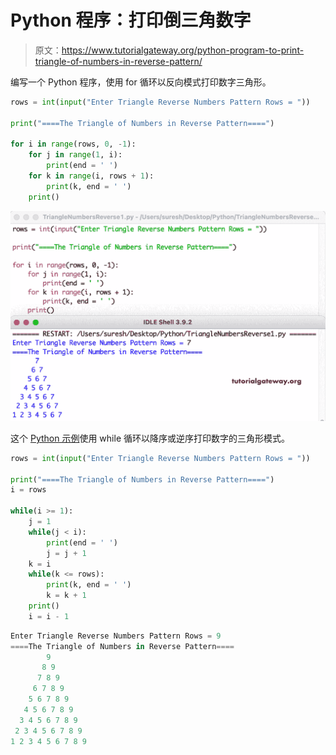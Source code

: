 # Python 程序：打印倒三角数字

> 原文：<https://www.tutorialgateway.org/python-program-to-print-triangle-of-numbers-in-reverse-pattern/>

编写一个 Python 程序，使用 for 循环以反向模式打印数字三角形。

```py
rows = int(input("Enter Triangle Reverse Numbers Pattern Rows = "))

print("====The Triangle of Numbers in Reverse Pattern====")

for i in range(rows, 0, -1):
    for j in range(1, i):
        print(end = ' ')
    for k in range(i, rows + 1):
        print(k, end = ' ')
    print()
```

![Python Program to Print Triangle of Numbers in Reverse Pattern](img/80d7e7143f09ed4ed9f73998a892ea65.png)

这个 [Python 示例](https://www.tutorialgateway.org/python-programming-examples/)使用 while 循环以降序或逆序打印数字的三角形模式。

```py
rows = int(input("Enter Triangle Reverse Numbers Pattern Rows = "))

print("====The Triangle of Numbers in Reverse Pattern====")
i = rows

while(i >= 1):
    j = 1
    while(j < i):
        print(end = ' ')
        j = j + 1
    k = i
    while(k <= rows):
        print(k, end = ' ')
        k = k + 1
    print()
    i = i - 1
```

```py
Enter Triangle Reverse Numbers Pattern Rows = 9
====The Triangle of Numbers in Reverse Pattern====
        9 
       8 9 
      7 8 9 
     6 7 8 9 
    5 6 7 8 9 
   4 5 6 7 8 9 
  3 4 5 6 7 8 9 
 2 3 4 5 6 7 8 9 
1 2 3 4 5 6 7 8 9 
```
